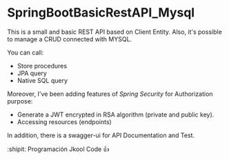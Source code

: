 # SpringBootBasicRestAPI_Mysql
This is a small and basic REST API based on Client Entity. Also, it's possible to manage a CRUD connected with MYSQL.

You can call:
- Store procedures
- JPA query
- Native SQL query

Moreover, I've been adding features of *Spring Security* for Authorization purpose:
- Generate a JWT encrypted in RSA algorithm (private and public key).
- Accessing resources (endpoints)

In addition, there is a swagger-ui for API Documentation and Test.

:shipit: Programación Jkool Code :+1:
